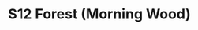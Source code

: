 ---
title: S12 Forest (Morning Wood)
permalink: "/teams/s12-forest"
members:
- Howard Yuan - Captain
- Matt Cline - Quarterback
- Robin C.
- Keith Combs
- Jason Juffras
- Ricky J.
- Nolan Lazarus
- Joseph Lee
- Lane Marshall
- Barry Mauck
- Alex Payne
- Jason Taylor
- Xander V.
teamid: 4179
name: S12 Forest
color: Morning Wood
division: ''
---